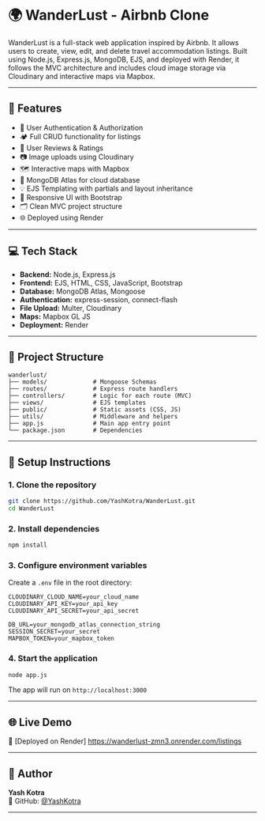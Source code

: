 # 🌍 WanderLust - Airbnb Clone

WanderLust is a full-stack web application inspired by Airbnb. It allows users to create, view, edit, and delete travel accommodation listings. Built using Node.js, Express.js, MongoDB, EJS, and deployed with Render, it follows the MVC architecture and includes cloud image storage via Cloudinary and interactive maps via Mapbox.

---

## 🚀 Features

- 🔐 User Authentication & Authorization
- 🏕️ Full CRUD functionality for listings
- 📝 User Reviews & Ratings
- 📷 Image uploads using Cloudinary
- 🗺️ Interactive maps with Mapbox
- 💾 MongoDB Atlas for cloud database
- 💡 EJS Templating with partials and layout inheritance
- 🎨 Responsive UI with Bootstrap
- 🗂️ Clean MVC project structure
- 🌐 Deployed using Render

---

## 💻 Tech Stack

- **Backend:** Node.js, Express.js
- **Frontend:** EJS, HTML, CSS, JavaScript, Bootstrap
- **Database:** MongoDB Atlas, Mongoose
- **Authentication:** express-session, connect-flash
- **File Upload:** Multer, Cloudinary
- **Maps:** Mapbox GL JS
- **Deployment:** Render

---

## 📂 Project Structure

```
wanderlust/
├── models/             # Mongoose Schemas
├── routes/             # Express route handlers
├── controllers/        # Logic for each route (MVC)
├── views/              # EJS templates
├── public/             # Static assets (CSS, JS)
├── utils/              # Middleware and helpers
├── app.js              # Main app entry point
└── package.json        # Dependencies
```

---

## 🔧 Setup Instructions

### 1. Clone the repository

```bash
git clone https://github.com/YashKotra/WanderLust.git
cd WanderLust
```

### 2. Install dependencies

```bash
npm install
```

### 3. Configure environment variables

Create a `.env` file in the root directory:

```env
CLOUDINARY_CLOUD_NAME=your_cloud_name
CLOUDINARY_API_KEY=your_api_key
CLOUDINARY_API_SECRET=your_api_secret

DB_URL=your_mongodb_atlas_connection_string
SESSION_SECRET=your_secret
MAPBOX_TOKEN=your_mapbox_token
```

### 4. Start the application

```bash
node app.js
```

The app will run on `http://localhost:3000`

---

## 🌐 Live Demo

🔗 [Deployed on Render]
https://wanderlust-zmn3.onrender.com/listings

---

## 🧑 Author

**Yash Kotra**  
🔗 GitHub: [@YashKotra](https://github.com/YashKotra)

---
